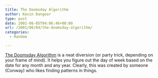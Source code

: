 ```yaml
---
title: The Doomsday Algorithm
author: Kevin Dangoor
type: post
date: 2001-06-05T04:06:46+00:00
url: /2001/06/04/the-doomsday-algorithm/
categories:
  - Random

---
```

[The Doomsday Algorithm][1] is a neat diversion (or party trick, depending on your frame of mind). It helps you figure out the day of week based on the date for any month and any year. Clearly, this was created by someone (Conway) who likes finding patterns in things.

 [1]: http://www.interlog.com/~r937/doomsday.html